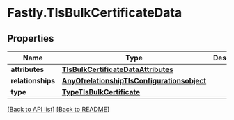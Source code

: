 # Fastly.TlsBulkCertificateData

## Properties

Name | Type | Description | Notes
------------ | ------------- | ------------- | -------------
**attributes** | [**TlsBulkCertificateDataAttributes**](TlsBulkCertificateDataAttributes.md) |  | [optional] 
**relationships** | [**AnyOfrelationshipTlsConfigurationsobject**](AnyOfrelationshipTlsConfigurationsobject.md) |  | [optional] 
**type** | [**TypeTlsBulkCertificate**](TypeTlsBulkCertificate.md) |  | [optional] 



[[Back to API list]](../../README.md#endpoints) [[Back to README]](../../README.md)
